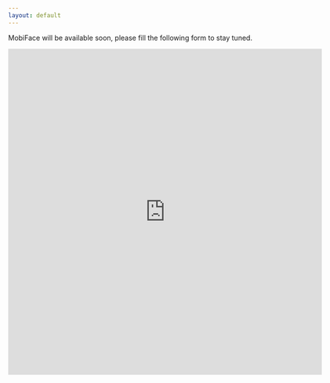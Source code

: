 ```yaml
---
layout: default
---
```


MobiFace will be available soon, please fill the following form to stay tuned.

<div style="text-align:center">
<iframe src="https://docs.google.com/forms/d/e/1FAIpQLSfT817ndiYYBElMxrLhMm5yii16PrBGsYeslETUgLiXl974gg/viewform?embedded=true" width="640" height="666" frameborder="0" marginheight="0" marginwidth="0">Loading...</iframe>
</div>

<!--![MobiFace](/assets/mobiface.jpg)-->

